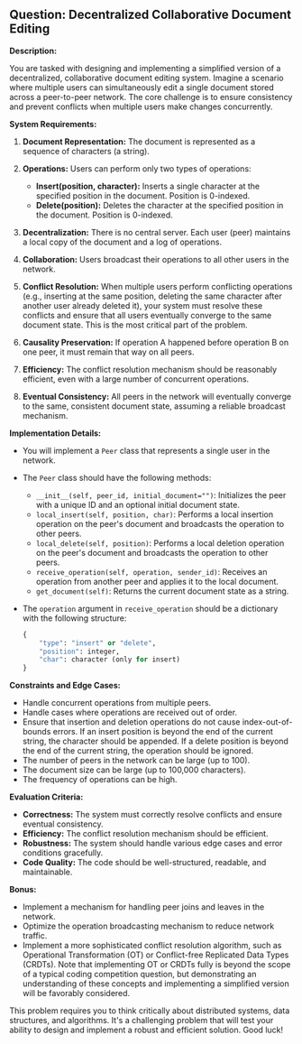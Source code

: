 ## Question: Decentralized Collaborative Document Editing

**Description:**

You are tasked with designing and implementing a simplified version of a decentralized, collaborative document editing system. Imagine a scenario where multiple users can simultaneously edit a single document stored across a peer-to-peer network. The core challenge is to ensure consistency and prevent conflicts when multiple users make changes concurrently.

**System Requirements:**

1.  **Document Representation:** The document is represented as a sequence of characters (a string).

2.  **Operations:** Users can perform only two types of operations:

    *   **Insert(position, character):** Inserts a single character at the specified position in the document. Position is 0-indexed.
    *   **Delete(position):** Deletes the character at the specified position in the document. Position is 0-indexed.

3.  **Decentralization:** There is no central server. Each user (peer) maintains a local copy of the document and a log of operations.

4.  **Collaboration:** Users broadcast their operations to all other users in the network.

5.  **Conflict Resolution:** When multiple users perform conflicting operations (e.g., inserting at the same position, deleting the same character after another user already deleted it), your system must resolve these conflicts and ensure that all users eventually converge to the same document state. This is the most critical part of the problem.

6.  **Causality Preservation:** If operation A happened before operation B on one peer, it must remain that way on all peers.

7.  **Efficiency:**  The conflict resolution mechanism should be reasonably efficient, even with a large number of concurrent operations.

8.  **Eventual Consistency:**  All peers in the network will eventually converge to the same, consistent document state, assuming a reliable broadcast mechanism.

**Implementation Details:**

*   You will implement a `Peer` class that represents a single user in the network.
*   The `Peer` class should have the following methods:

    *   `__init__(self, peer_id, initial_document="")`: Initializes the peer with a unique ID and an optional initial document state.
    *   `local_insert(self, position, char)`: Performs a local insertion operation on the peer's document and broadcasts the operation to other peers.
    *   `local_delete(self, position)`: Performs a local deletion operation on the peer's document and broadcasts the operation to other peers.
    *   `receive_operation(self, operation, sender_id)`: Receives an operation from another peer and applies it to the local document.
    *   `get_document(self)`: Returns the current document state as a string.

*   The `operation` argument in `receive_operation` should be a dictionary with the following structure:

    ```python
    {
        "type": "insert" or "delete",
        "position": integer,
        "char": character (only for insert)
    }
    ```

**Constraints and Edge Cases:**

*   Handle concurrent operations from multiple peers.
*   Handle cases where operations are received out of order.
*   Ensure that insertion and deletion operations do not cause index-out-of-bounds errors.  If an insert position is beyond the end of the current string, the character should be appended.  If a delete position is beyond the end of the current string, the operation should be ignored.
*   The number of peers in the network can be large (up to 100).
*   The document size can be large (up to 100,000 characters).
*   The frequency of operations can be high.

**Evaluation Criteria:**

*   **Correctness:** The system must correctly resolve conflicts and ensure eventual consistency.
*   **Efficiency:** The conflict resolution mechanism should be efficient.
*   **Robustness:** The system should handle various edge cases and error conditions gracefully.
*   **Code Quality:** The code should be well-structured, readable, and maintainable.

**Bonus:**

*   Implement a mechanism for handling peer joins and leaves in the network.
*   Optimize the operation broadcasting mechanism to reduce network traffic.
*   Implement a more sophisticated conflict resolution algorithm, such as Operational Transformation (OT) or Conflict-free Replicated Data Types (CRDTs). Note that implementing OT or CRDTs fully is beyond the scope of a typical coding competition question, but demonstrating an understanding of these concepts and implementing a simplified version will be favorably considered.

This problem requires you to think critically about distributed systems, data structures, and algorithms. It's a challenging problem that will test your ability to design and implement a robust and efficient solution. Good luck!
